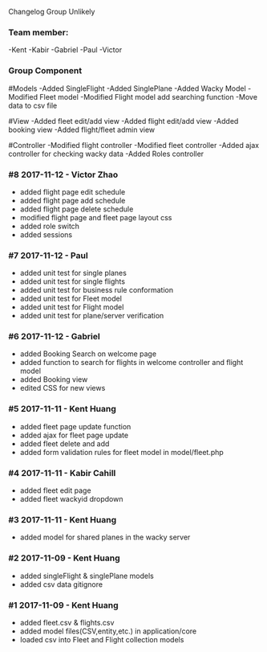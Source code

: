 Changelog
Group Unlikely

### Team member:
-Kent
-Kabir
-Gabriel
-Paul
-Victor

### Group Component
#Models
-Added SingleFlight
-Added SinglePlane
-Added Wacky Model
-Modified Fleet model
-Modified Flight model add searching function
-Move data to csv file

#View
-Added fleet edit/add view
-Added flight edit/add view
-Added booking view
-Added flight/fleet admin view

#Controller
-Modified flight controller
-Modified fleet controller
-Added ajax controller for checking wacky data
-Added Roles controller

### #8 2017-11-12 - Victor Zhao
- added flight page edit schedule
- added flight page add schedule
- added flight page delete schedule
- modified flight page and fleet page layout css
- added role switch
- added sessions

### #7 2017-11-12 - Paul
- added unit test for single planes
- added unit test for single flights
- added unit test for business rule conformation
- added unit test for Fleet model
- added unit test for Flight model
- added unit test for plane/server verification


### #6 2017-11-12 - Gabriel
- added Booking Search on welcome page
- added function to search for flights in welcome controller and flight model
- added Booking view 
- edited CSS for new views

### #5 2017-11-11 - Kent Huang
- added fleet page update function
- added ajax for fleet page update
- added fleet delete and add
- added form validation rules for fleet model in model/fleet.php

### #4 2017-11-11 - Kabir Cahill
- added fleet edit page
- added fleet wackyid dropdown

### #3 2017-11-11 - Kent Huang
- added model for shared planes in the wacky server


### #2 2017-11-09 - Kent Huang
- added singleFlight & singlePlane models
- added csv data gitignore

### #1 2017-11-09 - Kent Huang
- added fleet.csv & flights.csv
- added model files(CSV,entity,etc.) in application/core 
- loaded csv into Fleet and Flight collection models


